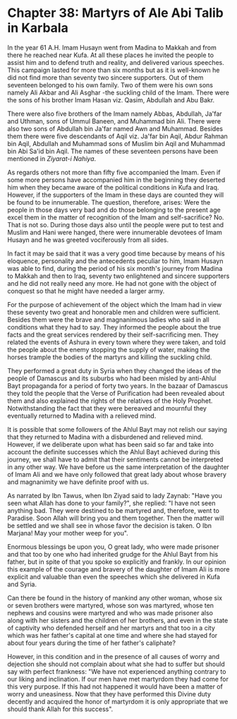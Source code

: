Chapter 38: Martyrs of Ale Abi Talib in Karbala
===============================================

In the year 61 A.H. Imam Husayn went from Madina to Makkah and from
there he reached near Kufa. At all these places he invited the people to
assist him and to defend truth and reality, and delivered various
speeches. This campaign lasted for more than six months but as it is
well-known he did not find more than seventy two sincere supporters. Out
of them seventeen belonged to his own family. Two of them were his own
sons namely Ali Akbar and Ali Asghar -the suckling child of the Imam.
There were the sons of his brother Imam Hasan viz. Qasim, Abdullah and
Abu Bakr.

There were also five brothers of the Imam namely Abbas, Abdullah, Ja'far
and Uthman, sons of Ummul Baneen, and Muhammad bin Ali. There were also
two sons of Abdullah bin Ja'far named Awn and Muhammad. Besides them
there were five descendants of Aqil viz. Ja'far bin Aqil, Abdur Rahman
bin Aqil, Abdullah and Muhammad sons of Muslim bin Aqil and Muhammad bin
Abi Sa'id bin Aqil. The names of these seventeen persons have been
mentioned in *Ziyarat-i Nahiya*.

As regards others not more than fifty five accompanied the Imam. Even if
some more persons have accompanied him in the beginning they deserted
him when they became aware of the political conditions in Kufa and Iraq.
However, if the supporters of the Imam in these days are counted they
will be found to be innumerable. The question, therefore, arises: Were
the people in those days very bad and do those belonging to the present
age excel them in the matter of recognition of the Imam and
self-sacrifice? No. That is not so. During those days also until the
people were put to test and Muslim and Hani were hanged, there were
innumerable devotees of Imam Husayn and he was greeted vociferously from
all sides.

In fact it may be said that it was a very good time because by means of
his eloquence, personality and the antecedents peculiar to him, Imam
Husayn was able to find, during the period of his six month's journey
from Madina to Makkah and then to Iraq, seventy two enlightened and
sincere supporters and he did not really need any more. He had not gone
with the object of conquest so that he might have needed a larger army.

For the purpose of achievement of the object which the Imam had in view
these seventy two great and honorable men and children were sufficient.
Besides them were the brave and magnanimous ladies who said in all
conditions what they had to say. They informed the people about the true
facts and the great services rendered by their self-sacrificing men.
They related the events of Ashura in every town where they were taken,
and told the people about the enemy stopping the supply of water, making
the horses trample the bodies of the martyrs and killing the suckling
child.

They performed a great duty in Syria when they changed the ideas of the
people of Damascus and its suburbs who had been misled by anti-Ahlul
Bayt propaganda for a period of forty two years. In the bazaar of
Damascus they told the people that the Verse of Purification had been
revealed about them and also explained the rights of the relatives of
the Holy Prophet. Notwithstanding the fact that they were bereaved and
mournful they eventually returned to Madina with a relieved mind.

It is possible that some followers of the Ahlul Bayt may not relish our
saying that they returned to Madina with a disburdened and relieved
mind. However, if we deliberate upon what has been said so far and take
into account the definite successes which the Ahlul Bayt achieved during
this journey, we shall have to admit that their sentiments cannot be
interpreted in any other way. We have before us the same interpretation
of the daughter of Imam Ali and we have only followed that great lady
about whose bravery and magnanimity we have definite proof with us.

As narrated by Ibn Tawus, when Ibn Ziyad said to lady Zaynab: "Have you
seen what Allah has done to your family?", she replied: "I have not seen
anything bad. They were destined to be martyred and, therefore, went to
Paradise. Soon Allah will bring you and them together. Then the matter
will be settled and we shall see in whose favor the decision is taken. O
Ibn Marjana! May your mother weep for you".

Enormous blessings be upon you, O great lady, who were made prisoner and
that too by one who had inherited grudge for the Ahlul Bayt from his
father, but in spite of that you spoke so explicitly and frankly. In our
opinion this example of the courage and bravery of the daughter of Imam
Ali is more explicit and valuable than even the speeches which she
delivered in Kufa and Syria.

Can there be found in the history of mankind any other woman, whose six
or seven brothers were martyred, whose son was martyred, whose ten
nephews and cousins were martyred and who was made prisoner also along
with her sisters and the children of her brothers, and even in the state
of captivity who defended herself and her martyrs and that too in a city
which was her father's capital at one time and where she had stayed for
about four years during the time of her father's caliphate?

However, in this condition and in the presence of all causes of worry
and dejection she should not complain about what she had to suffer but
should say with perfect frankness: "We have not experienced anything
contrary to our liking and inclination. If our men have met martyrdom
they had come for this very purpose. If this had not happened it would
have been a matter of worry and uneasiness. Now that they have performed
this Divine duty decently and acquired the honor of martyrdom it is only
appropriate that we should thank Allah for this success".


